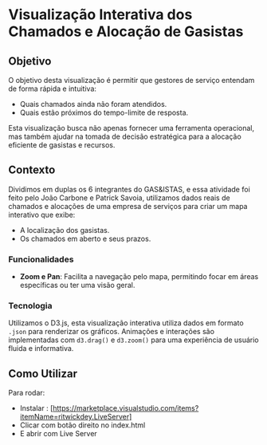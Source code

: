 # Visualização Interativa dos Chamados e Alocação de Gasistas

## Objetivo

O objetivo desta visualização é permitir que gestores de serviço entendam de forma rápida e intuitiva:
- Quais chamados ainda não foram atendidos.
- Quais estão próximos do tempo-limite de resposta.

Esta visualização busca não apenas fornecer uma ferramenta operacional, mas também ajudar na tomada de decisão estratégica para a alocação eficiente de gasistas e recursos.

## Contexto

Dividimos em duplas os 6 integrantes do GAS&ISTAS, e essa atividade foi feito pelo João Carbone e Patrick Savoia, utilizamos dados reais de chamados e alocações de uma empresa de serviços para criar um mapa interativo que exibe:
- A localização dos gasistas.
- Os chamados em aberto e seus prazos.

### Funcionalidades

- **Zoom e Pan**: Facilita a navegação pelo mapa, permitindo focar em áreas específicas ou ter uma visão geral.

### Tecnologia

Utilizamos o D3.js, esta visualização interativa utiliza dados em formato `.json` para renderizar os gráficos. Animações e interações são implementadas com `d3.drag()` e `d3.zoom()` para uma experiência de usuário fluida e informativa.

## Como Utilizar

Para rodar:

- Instalar : [https://marketplace.visualstudio.com/items?itemName=ritwickdey.LiveServer]
- Clicar com botão direito no index.html
- E abrir com Live Server